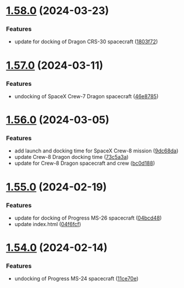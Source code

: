 # [1.58.0](https://github.com/corquaid/international-space-station-APIs/compare/v1.57.0...v1.58.0) (2024-03-23)


### Features

* update for docking of Dragon CRS-30 spacecraft ([1803f72](https://github.com/corquaid/international-space-station-APIs/commit/1803f72466fa02b43280ad81e310574970b32a55))



# [1.57.0](https://github.com/corquaid/international-space-station-APIs/compare/v1.56.0...v1.57.0) (2024-03-11)


### Features

* undocking of SpaceX Crew-7 Dragon spacecraft ([46e8785](https://github.com/corquaid/international-space-station-APIs/commit/46e8785eacb2d72ee99ab64e985322bda3d53dc6))



# [1.56.0](https://github.com/corquaid/international-space-station-APIs/compare/v1.55.0...v1.56.0) (2024-03-05)


### Features

* add launch and docking time for SpaceX Crew-8 mission ([9dc68da](https://github.com/corquaid/international-space-station-APIs/commit/9dc68da71889698f7c420261ebc176e2800e6c98))
* update Crew-8 Dragon docking time ([73c5a3a](https://github.com/corquaid/international-space-station-APIs/commit/73c5a3a1eef86ccc87fa3f8826ad46e1849cf4e1))
* update for Crew-8 Dragon spacecraft and crew ([bc0d188](https://github.com/corquaid/international-space-station-APIs/commit/bc0d1888c78f4db01ef3e76590975fe5251c82d6))



# [1.55.0](https://github.com/corquaid/international-space-station-APIs/compare/v1.54.0...v1.55.0) (2024-02-19)


### Features

* update for docking of Progress MS-26 spacecraft ([04bcd48](https://github.com/corquaid/international-space-station-APIs/commit/04bcd48874b9b270c89c1600ff02c87c86e47189))
* update index.html ([04f6fcf](https://github.com/corquaid/international-space-station-APIs/commit/04f6fcfc4176d0e1e6d20beef54b11d8048eca65))



# [1.54.0](https://github.com/corquaid/international-space-station-APIs/compare/v1.53.0...v1.54.0) (2024-02-14)


### Features

* undocking of Progress MS-24 spacecraft ([11ce70e](https://github.com/corquaid/international-space-station-APIs/commit/11ce70e183ef37c149ffaa7f2e5be325aa88212d))



